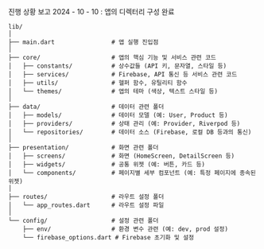 진행 상황 보고 2024 - 10 - 10 : 앱의 디렉터리 구성 완료

    lib/
    │
    ├── main.dart                # 앱 실행 진입점
    │
    ├── core/                    # 앱의 핵심 기능 및 서비스 관련 코드
    │   ├── constants/           # 상수값들 (API 키, 문자열, 스타일 등)
    │   ├── services/            # Firebase, API 통신 등 서비스 관련 코드
    │   ├── utils/               # 헬퍼 함수, 유틸리티 함수
    │   └── themes/              # 앱의 테마 (색상, 텍스트 스타일 등)
    │
    ├── data/                    # 데이터 관련 폴더
    │   ├── models/              # 데이터 모델 (예: User, Product 등)
    │   ├── providers/           # 상태 관리 (예: Provider, Riverpod 등)
    │   └── repositories/        # 데이터 소스 (Firebase, 로컬 DB 등과의 통신)
    │
    ├── presentation/            # 화면 관련 폴더
    │   ├── screens/             # 화면 (HomeScreen, DetailScreen 등)
    │   ├── widgets/             # 공통 위젯 (예: 버튼, 카드 등)
    │   └── components/          # 페이지별 세부 컴포넌트 (예: 특정 페이지에 종속된 위젯)
    │
    ├── routes/                  # 라우트 설정 폴더
    │   └── app_routes.dart      # 라우트 설정 파일
    │
    └── config/                  # 설정 관련 폴더
        ├── env/                 # 환경 변수 관련 (예: dev, prod 설정)
        └── firebase_options.dart # Firebase 초기화 및 설정